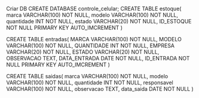 Criar DB
CREATE DATABASE controle_celular;
CREATE TABLE estoque(
marca VARCHAR(100) NOT NULL,
modelo VARCHAR(100) NOT NULL,
quantidade INT NOT NULL,
estado VARCHAR(20) NOT NULL,
ID_ESTOQUE NOT NULL PRIMARY KEY AUTO_IMCREMENT
)

CREATE TABLE entradas(
MARCA VARCHAR(100) NOT NULL,
MODELO VARCHAR(100) NOT NULL,
QUANTIDADE INT NOT NULL,
EMPRESA VARCHAR(20) NOT NULL,
ESTADO VARCHAR(20) NOT NULL,
OBSERVACAO TEXT,
DATA_ENTRADA DATE NOT NULL,
ID_ENTRADA NOT NULL PRIMARY KEY AUTO_IMCREMENT
)

CREATE TABLE saidas(
marca VARCHAR(100) NOT NULL,
modelo VARCHAR(100) NOT NULL,
quantidade INT NOT NULL,
responsavel VARCHAR(100) NOT NULL,
observacao TEXT,
data_saida DATE NOT NULL
)

